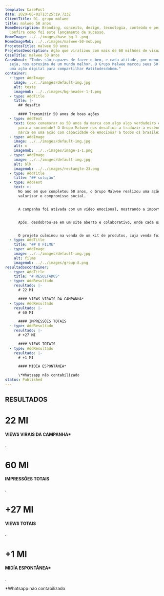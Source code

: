 ```yaml
---
template: CasePost
date: 2020-06-01T13:25:19.723Z
ClientTitle: 01. grupo malwee
title: malwee 50 anos
HomeDescription: Branding, conceito, design, tecnologia, conteúdo e performance.
  Confira como foi este lançamento de sucesso.
HomeImage: ../../images/base_bg-1-.png
HomeImageMob: ../../images/malwee-50-mob.png
ProjetosTitle: malwee 50 anos
ProjetosDescription: Ação que viralizou com mais de 60 milhões de visualizações
CaseTitle: malwee 50 anos
CaseAbout: "Todos são capazes de fazer o bem, e cada atitude, por menor que
  seja, nos aproxima de um mundo melhor. O Grupo Malwee marcou seus 50 anos com
  uma ação digital para compartilhar #atitudesdobem."
container:
  - type: AddImage
    image: ../../images/default-img.jpg
    alt: teste
    imagemob: ../../images/bg-header-1-1.png
  - type: AddTitle
    title: |-
      ## desafio

      #### Transmitir 50 anos de boas ações
  - type: AddText
    text: Como comemorar os 50 anos da marca com algo algo verdadeiro e com valor
      para a sociedade? O Grupo Malwee nos desafiou a traduzir a essência da
      marca em uma ação com capacidade de emocionar a todos os brasileiros.
  - type: AddImage
    image: ../../images/default-img.jpg
    alt: x
    imagemob: ../../images/image-1-1.png
  - type: AddImage
    image: ../../images/default-img.jpg
    alt: blk
    imagemob: ../../images/rectangle-23.png
  - type: AddTitle
    title: "## solução"
  - type: AddText
    text: >-
      No ano em que completou 50 anos, o Grupo Malwee realizou uma ação para
      valorizar o compromisso social.


      A campanha foi ativada com um vídeo emocional, mostrando a importância de fazer o bem.


      Após, desdobrou-se em um site aberto e colaborativo, onde cada usuário podia compartilhar suas #atitudesdobem e inspirar os demais a fazerem o mesmo. Dando força a corrente de pequenos gestos de bondade, a cada semana da campanha foram lançados vídeos-cápsula para reforçar a ideia de fazer o bem ao próximo.


      O projeto culminou na venda de um kit de produtos, cuja venda foi toda revertida para projetos sociais.
  - type: AddTitle
    title: "## O FILME"
  - type: AddImage
    image: ../../images/default-img.jpg
    alt: filme
    imagemob: ../../images/group-8.png
resultadoscontainer:
  - type: AddTitle
    title: "# RESULTADOS"
  - type: AddResultado
    resultado: |-
      # 22 MI

      #### VIEWS VIRAIS DA CAMPANHA*
  - type: AddResultado
    resultado: |-
      # 60 MI

      #### IMPRESSÕES TOTAIS
  - type: AddResultado
    resultado: |-
      # +27 MI

      #### VIEWS TOTAIS
  - type: AddResultado
    resultado: |-
      # +1 MI

      #### MIDÍA ESPONTÂNEA*

      \*Whatsapp não contabilizado
status: Published
---
```

## RESULTADOS

# 22 MI

#### VIEWS VIRAIS DA CAMPANHA*

.

# 60 MI

#### IMPRESSÕES TOTAIS

.

# +27 MI

#### VIEWS TOTAIS

.

# +1 MI

#### MIDÍA ESPONTÂNEA*

.

\*Whatsapp não contabilizado
